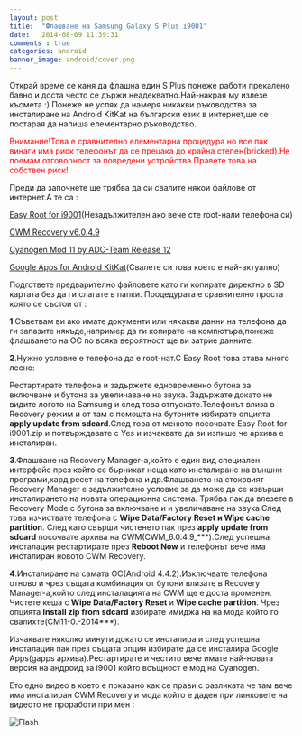 ```yaml
---
layout: post
title:  "Флашване на Samsung Galaxy S Plus i9001"
date:   2014-08-09 11:39:31
comments : true
categories: android
banner_image: android/cover.png
---
```


Открай време се каня да флашна един S Plus понеже работи прекалено бавно и доста често се държи неадекватно.Най-накрая му излезе късмета :)
Понеже не успях да намеря никакви ръководства за инсталиране на Android KitKat на български език в интернет,ще се постарая да напиша елементарно ръководство.

<span style="color: red">Внимание!Това е сравнително елементарна процедура но все пак винаги има риск телефонът да се прецака до крайна степен(bricked).Не поемам отговорност за повредени устройства.Правете това на собствен риск!</span>

Преди да започнете ще трябва да си свалите някои файлове от интернет.А те са :

[Easy Root for i9001][easyroot](Незадължителен ако вече сте root-нали телефона си)

[CWM Recovery v6.0.4.9][cwm]

[Cyanogen Mod 11 by ADC-Team Release 12][cyanogenmod]

[Google Apps for Android KitKat][gapps](Свалете си това което е най-актуално)


Подгответе предварително файловете като ги копирате директно в  SD картата без да ги слагате в папки.
Процедурата е сравнително проста която се състои от :

**1**.Съветвам ви ако имате документи или някакви данни на телефона да ги запазите някъде,например да ги копирате на компютъра,понеже флашването на ОС  по всяка вероятност ще ви затрие данните.

**2**.Нужно условие е телефона да е root-нат.С Easy Root това става много лесно:

Рестартирате телефона и задържете едновременно бутона за включване и бутона за увеличаване на звука.
Задържате докато не видите логото на Samsung и след това отпускате.Телефонът влиза в Recovery режим и от там с помощта на бутоните избирате опцията **apply update from sdcard**.След това от менюто посочвате Easy Root for i9001.zip и потвърждавате с Yes и изчаквате да ви изпише че архива е инсталиран.

**3**.Флашване на Recovery Manager-а,който е един вид специален интерфейс през който се бърникат неща като инсталиране на външни програми,хард ресет на телефона и др.Флашването на стоковият Recovery Manager е задължително условие за да може да се извърши инсталирането на новата операционна система.
Трябва пак да влезете в Recovery Mode с бутона за включване и и увеличаване на звука.След това изчиствате телефона с **Wipe Data/Factory Reset и Wipe cache partition**.
След като свърши чистенето пак през **apply update from sdcard** посочвате архива на CWM(CWM_6.0.4.9_***).След успешна инсталация рестартирате през **Reboot Now** и телефонът вече има инсталиран новото CWM Recovery.

**4**.Инсталиране на самата ОС(Android 4.4.2).Изключвате телефона отново и чрез същата комбинация от бутони влизате в Recovery Manager-а,който след инсталацията на CWM ще е доста променен.
Чистете кеша с **Wipe Data/Factory Reset** и **Wipe cache partition**.
Чрез опцията **Install zip from sdcard** избирате имиджа на на мода който го свалихте(CM11-0.-2014***).

Изчаквате няколко минути докато се инсталира и след успешна инсталация пак през същата опция избирате да се инсталира Google Apps(gapps архива).Рестартирате и честито вече имате най-новата версия на андроид за i9001 който всъщност е мод на Cyanogen.

Ето едно видео в което е показано как се прави с разликата че там вече има инсталиран CWM Recovery и мода който е даден при линковете на видеото не проработи при мен :

![Flash](https://www.youtube.com/watch?v=__9HpKcxlyg)

[easyroot]: (http://forum.xda-developers.com/showthread.php?t=1253707)
[cwm]: (http://d-h.st/nQK)
[cyanogenmod]: (http://forum.xda-developers.com/showthread.php?t=2579431)
[gapps]: (http://d-h.st/users/dhacker29?fld_id=27426)